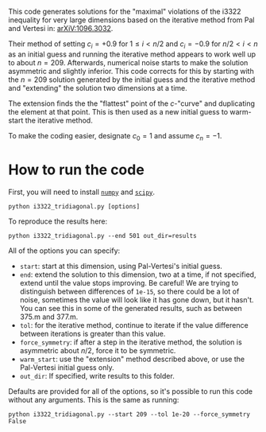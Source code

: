 This code generates solutions for the "maximal" violations of the i3322 
inequality for very large dimensions based on the iterative method from Pal and 
Vertesi in: [arXiV:1096.3032](https://arxiv.org/abs/1006.3032).

Their method of setting $c_i = +0.9$ for $1 \leq i < n/2$ and $c_i = -0.9$ for 
$n/2 < i < n$ as an initial guess and running the iterative method appears to 
work well up to about $n = 209$. Afterwards, numerical noise starts to make the
solution asymmetric and slightly inferior. This code corrects for this by 
starting with the $n = 209$ solution generated by the initial guess and the
iterative method and "extending" the solution two dimensions at a time. 

The extension finds the the "flattest" point of the $c$-"curve" and duplicating
the element at that point. This is then used as a new initial guess to
warm-start the iterative method.

To make the coding easier, designate $c_0 = 1$ and assume $c_n = -1$. 

# How to run the code
First, you will need to install [`numpy`](https://numpy.org/doc/2.1/index.html) 
and [`scipy`](https://scipy.org/).

```python i3322_tridiagonal.py [options]```

To reproduce the results here:

```python i3322_tridiagonal.py --end 501 out_dir=results```

All of the options you can specify:
- `start`: start at this dimension, using Pal-Vertesi's initial guess.
- `end`: extend the solution to this dimension, two at a time, if not specified,
    extend until the value stops improving. Be careful! We are trying to
    distinguish between differences of `1e-15`, so there could be a lot of
    noise, sometimes the value will look like it has gone down, but it hasn't.
    You can see this in some of the generated results, such as between 375.m and
    377.m.
- `tol`: for the iterative method, continue to iterate if the value difference 
    between iterations is greater than this value.
- `force_symmetry`: if after a step in the iterative method, the solution is 
    asymmetric about $n/2$, force it to be symmetric.
- `warm_start`: use the "extension" method described above, or use the 
    Pal-Vertesi initial guess only.
- `out_dir`: If specified, write results to this folder.

Defaults are provided for all of the options, so it's possible to run this code
without any arguments. This is the same as running:

```
python i3322_tridiagonal.py --start 209 --tol 1e-20 --force_symmetry False
```
